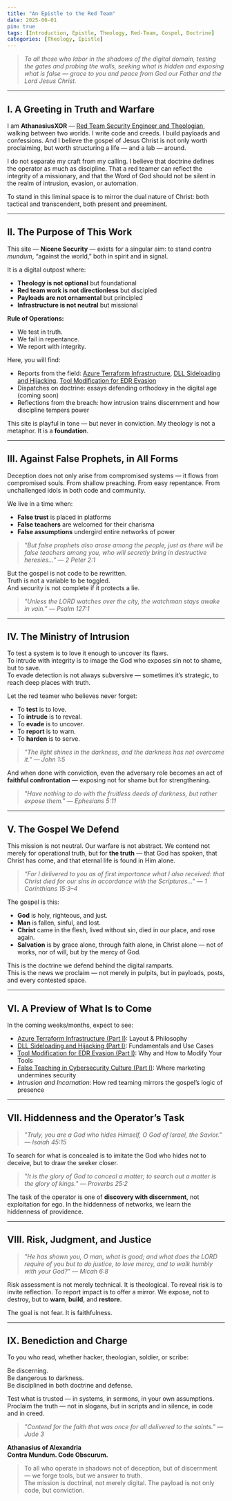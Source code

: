 ```yaml
---
title: "An Epistle to the Red Team"
date: 2025-06-01
pin: true
tags: [Introduction, Epistle, Theology, Red-Team, Gospel, Doctrine]
categories: [Theology, Epistle]
---
```


> *To all those who labor in the shadows of the digital domain, testing the gates and probing the walls, seeking what is hidden and exposing what is false — grace to you and peace from God our Father and the Lord Jesus Christ.*

---

## I. A Greeting in Truth and Warfare

I am **AthanasiusXOR** — [Red Team Security Engineer and Theologian](/about), walking between two worlds. I write code and creeds. I build payloads and confessions. And I believe the gospel of Jesus Christ is not only worth proclaiming, but worth structuring a life — and a lab — around.

I do not separate my craft from my calling. I believe that doctrine defines the operator as much as discipline. That a red teamer can reflect the integrity of a missionary, and that the Word of God should not be silent in the realm of intrusion, evasion, or automation.

To stand in this liminal space is to mirror the dual nature of Christ: both tactical and transcendent, both present and preeminent.

---

## II. The Purpose of This Work

This site — **Nicene Security** — exists for a singular aim: to stand *contra mundum*, “against the world,” both in spirit and in signal.

It is a digital outpost where:

- **Theology is not optional** but foundational  
- **Red team work is not directionless** but discipled  
- **Payloads are not ornamental** but principled  
- **Infrastructure is not neutral** but missional  

**Rule of Operations:**

- We test in truth.  
- We fail in repentance.  
- We report with integrity.

Here, you will find:

- Reports from the field: [Azure Terraform Infrastructure](#), [DLL Sideloading and Hijacking](#), [Tool Modification for EDR Evasion](#)
- Dispatches on doctrine: essays defending orthodoxy in the digital age (coming soon)
- Reflections from the breach: how intrusion trains discernment and how discipline tempers power

This site is playful in tone — but never in conviction. My theology is not a metaphor. It is a **foundation**.

---

## III. Against False Prophets, in All Forms

Deception does not only arise from compromised systems — it flows from compromised souls. From shallow preaching. From easy repentance. From unchallenged idols in both code and community.

We live in a time when:

- **False trust** is placed in platforms  
- **False teachers** are welcomed for their charisma  
- **False assumptions** undergird entire networks of power  

> *"But false prophets also arose among the people, just as there will be false teachers among you, who will secretly bring in destructive heresies..." — 2 Peter 2:1*

But the gospel is not code to be rewritten.  
Truth is not a variable to be toggled.  
And security is not complete if it protects a lie.

> *"Unless the LORD watches over the city, the watchman stays awake in vain." — Psalm 127:1*

---

## IV. The Ministry of Intrusion

To test a system is to love it enough to uncover its flaws.  
To intrude with integrity is to image the God who exposes sin not to shame, but to save.  
To evade detection is not always subversive — sometimes it’s strategic, to reach deep places with truth.

Let the red teamer who believes never forget:

- To **test** is to love.  
- To **intrude** is to reveal.  
- To **evade** is to uncover.  
- To **report** is to warn.  
- To **harden** is to serve.  

> *"The light shines in the darkness, and the darkness has not overcome it." — John 1:5*

And when done with conviction, even the adversary role becomes an act of **faithful confrontation** — exposing not for shame but for strengthening.

> *"Have nothing to do with the fruitless deeds of darkness, but rather expose them." — Ephesians 5:11*

---

## V. The Gospel We Defend

This mission is not neutral. Our warfare is not abstract. We contend not merely for operational truth, but for **the truth** — that God has spoken, that Christ has come, and that eternal life is found in Him alone.

> *“For I delivered to you as of first importance what I also received: that Christ died for our sins in accordance with the Scriptures..." — 1 Corinthians 15:3–4*

The gospel is this:

- **God** is holy, righteous, and just.  
- **Man** is fallen, sinful, and lost.  
- **Christ** came in the flesh, lived without sin, died in our place, and rose again.  
- **Salvation** is by grace alone, through faith alone, in Christ alone — not of works, nor of will, but by the mercy of God.  

This is the doctrine we defend behind the digital ramparts.  
This is the news we proclaim — not merely in pulpits, but in payloads, posts, and every contested space.

---

## VI. A Preview of What Is to Come

In the coming weeks/months, expect to see:

- [Azure Terraform Infrastructure (Part I)](#): Layout & Philosophy  
- [DLL Sideloading and Hijacking (Part I)](#): Fundamentals and Use Cases  
- [Tool Modification for EDR Evasion (Part I)](#): Why and How to Modify Your Tools  
- [False Teaching in Cybersecurity Culture (Part I)](#): Where marketing undermines security  
- *Intrusion and Incarnation*: How red teaming mirrors the gospel’s logic of presence

---

## VII. Hiddenness and the Operator’s Task

> *"Truly, you are a God who hides Himself, O God of Israel, the Savior." — Isaiah 45:15*

To search for what is concealed is to imitate the God who hides not to deceive, but to draw the seeker closer.

> *"It is the glory of God to conceal a matter; to search out a matter is the glory of kings." — Proverbs 25:2*

The task of the operator is one of **discovery with discernment**, not exploitation for ego. In the hiddenness of networks, we learn the hiddenness of providence.

---

## VIII. Risk, Judgment, and Justice

> *"He has shown you, O man, what is good; and what does the LORD require of you but to do justice, to love mercy, and to walk humbly with your God?" — Micah 6:8*

Risk assessment is not merely technical. It is theological. To reveal risk is to invite reflection. To report impact is to offer a mirror. We expose, not to destroy, but to **warn**, **build**, and **restore**.

The goal is not fear. It is faithfulness.

---

## IX. Benediction and Charge

To you who read, whether hacker, theologian, soldier, or scribe:

Be discerning.  
Be dangerous to darkness.  
Be disciplined in both doctrine and defense.  

Test what is trusted — in systems, in sermons, in your own assumptions.  
Proclaim the truth — not in slogans, but in scripts and in silence, in code and in creed.

> *"Contend for the faith that was once for all delivered to the saints." — Jude 3*


**Athanasius of Alexandria**  
**Contra Mundum. Code Obscurum.**

> To all who operate in shadows not of deception, but of discernment — we forge tools, but we answer to truth.  
The mission is doctrinal, not merely digital. The payload is not only code, but conviction.  
